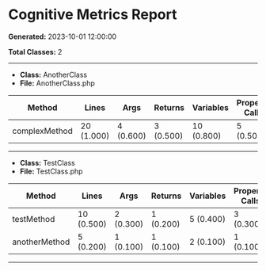 # Cognitive Metrics Report

**Generated:** 2023-10-01 12:00:00

**Total Classes:** 2

---

* **Class:** AnotherClass
* **File:** AnotherClass.php

| Method | Lines | Args | Returns | Variables | Property Calls | If | If Nesting | Else | Cognitive Complexity | Halstead Volume | Halstead Difficulty | Halstead Effort |
|--------|--------|--------|--------|--------|--------|--------|--------|--------|--------|--------|--------|--------|
| complexMethod | 20 (1.000) | 4 (0.600) | 3 (0.500) | 10 (0.800) | 5 (0.500) | 8 (1.200) | 3 (1.000) | 4 (0.600) | 0.800 | 1,357.824 | 25.000 | 33,945.600 |

---

* **Class:** TestClass
* **File:** TestClass.php

| Method | Lines | Args | Returns | Variables | Property Calls | If | If Nesting | Else | Cognitive Complexity | Halstead Volume | Halstead Difficulty | Halstead Effort |
|--------|--------|--------|--------|--------|--------|--------|--------|--------|--------|--------|--------|--------|
| testMethod | 10 (0.500) | 2 (0.300) | 1 (0.200) | 5 (0.400) | 3 (0.300) | 4 (0.600) | 2 (0.500) | 1 (0.200) | 0.300 | 573.211 | 12.500 | 7,165.138 |
| anotherMethod | 5 (0.200) | 1 (0.100) | 1 (0.100) | 2 (0.100) | 1 (0.100) | 1 (0.200) | 1 (0.100) | 0 (0.000) | 0.050 | 185.470 | 6.250 | 1,159.188 |

---

